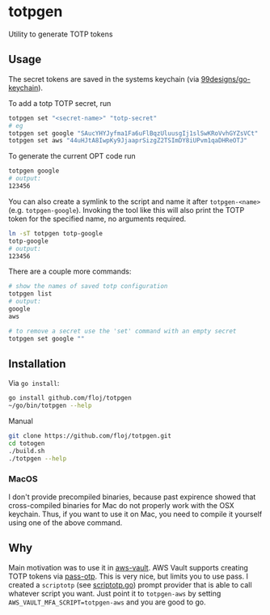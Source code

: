 # totpgen
Utility to generate TOTP tokens

## Usage

The secret tokens are saved in the systems keychain (via [99designs/go-keychain](github.com/99designs/go-keychain)).

To add a totp TOTP secret, run
```sh
totpgen set "<secret-name>" "totp-secret"
# eg
totpgen set google "SAucYHYJyfma1Fa6uFlBqzUluusgIj1slSwKRoVvhGYZsVCt"
totpgen set aws "44uHJtA8IwpKy9JjaaprSizgZ2TSImDY8iUPvm1qaDHReOTJ"
```

To generate the current OPT code run
```sh
totpgen google
# output:
123456
```

You can also create a symlink to the script and name it after `totpgen-<name>` (e.g. `totpgen-google`).
Invoking the tool like this will also print the TOTP token for the specified name, no arguments required.

```sh
ln -sT totpgen totp-google
totp-google
# output:
123456
```

There are a couple more commands:
```sh
# show the names of saved totp configuration
totpgen list
# output:
google
aws

# to remove a secret use the 'set' command with an empty secret
totpgen set google ""
```

## Installation
Via `go install`:
```sh
go install github.com/floj/totpgen
~/go/bin/totpgen --help
```

Manual
```sh
git clone https://github.com/floj/totpgen.git
cd totogen
./build.sh
./totpgen --help
```

### MacOS
I don't provide precompiled binaries, because past expirence showed that cross-compiled binaries for Mac do not properly work with the OSX keychain. Thus, if you want to use it on Mac, you need to compile it yourself using one of the above command.

## Why
Main motivation was to use it in [aws-vault](https://github.com/99designs/aws-vault). AWS Vault supports creating TOTP tokens via [pass-otp](https://github.com/tadfisher/pass-otp). This is very nice, but limits you to use pass. I created a `scriptotp` (see [scriptotp.go](https://github.com/floj/aws-vault/blob/master/prompt/scriptotp.go)) prompt provider that is able to call whatever script you want. Just point it to `totpgen-aws` by setting `AWS_VAULT_MFA_SCRIPT=totpgen-aws` and you are good to go.